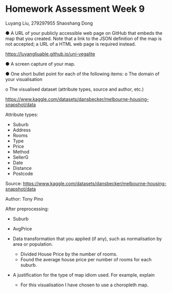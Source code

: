 # Homework Assessment Week 9

Luyang Liu, 279297955 Shaoshang Dong

● A URL of your publicly accessible web page on GitHub that embeds the map that you created. Note that a link to the JSON definition of the map is not accepted; a URL of a HTML web page is required instead.

https://luyangliuable.github.io/uni-vegalite

● A screen capture of your map.

● One short bullet point for each of the following items:
o The domain of your visualisation

o The visualised dataset (attribute types, source and author, etc.)

https://www.kaggle.com/datasets/dansbecker/melbourne-housing-snapshot/data

Attribute types:
* Suburb
* Address
* Rooms
* Type
* Price
* Method
* SellerG
* Date
* Distance
* Postcode

Source:
https://www.kaggle.com/datasets/dansbecker/melbourne-housing-snapshot/data

Author:
Tony Pino

After preprocessing:
* Suburb
* AvgPrice

* Data transformation that you applied (if any), such as normalisation by area or population.
  * Divided House Price by the number of rooms.
  * Found the average house price per number of rooms for each suburb.

* A justification for the type of map idiom used. For example, explain
  * For this visualisation I have chosen to use a choropleth map.



